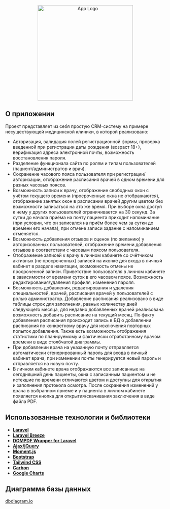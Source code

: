 <p align="center"><a href="#" target="_blank"><img src="https://blotos.ru/wp-content/uploads/f/b/d/fbdb60147c4e1e4b924f6b85991ae9e0.png" width="300" alt="App Logo"></a></p>

## О приложении

Проект представляет из себя простую CRM-систему на примере несуществующей медицинской клиники, в которой реализовано:

- Авторизация, валидация полей регистрационной формы, проверка введенной при регистрации даты рождения (возраст 18+), верификация адреса электронной почты, возможность восстановления пароля.
- Разделение функционала сайта по ролям и типам пользователей (пациент/администратор и врач).
- Сохранение часового пояса пользователя при регистрации/авторизации, отображение расписания врачей в одном времени для разных часовых поясов.
- Возможность записи к врачу, отображение свободных окон с учётом текущего времени (просроченные окна не отображаются), отображение занятых окон в расписании врачей другим цветом без возможности записаться на это же время. При выборе окна доступ к нему у других пользователей ограничивается на 30 секунд. За сутки до начала приёма на почту пациента приходит напоминание (при условии, что он записался на приём более чем за сутки до времени его начала), при отмене записи задание с напоминанием отменяется.
- Возможность добавления отзывов и оценок (по желанию) у авторизованных пользователей, отображение времени добавления отзывов в соответствии с часовым поясом пользователя.
- Отображение записей к врачу в личном кабинете со счётчиком активных (не просроченных) записей на иконке для входа в личный кабинет в разделе навигации, возможность отмены не просроченной записи. Приветствие пользователя в личном кабинете в зависимости от времени суток в его часовом поясе. Возможность редактирования/удаления профиля, изменения пароля.
- Возможность добавления, редактирования и удаления специальностей, врачей, расписания врачей у пользователей с ролью администратор. Добавление расписания реализовано в виде таблицы строк для заполнения, равных количеству дней следующего месяца, для недавно добавленных врачей реализована возможность добавить расписание на текущий месяц. По факту добавления расписания происходит запись в БД о добавлении расписания по конкретному врачу для исключения повторных попыток добавления. Также есть возможность отображения статистики по планируемому и фактически отработанному врачом времени в виде столбчатой диаграммы.
- При добавлении врача на указанную почту отправляется автоматически сгенерированный пароль для входа в личный кабинет врача, при изменении почты генерируется новый пароль и отправляется на новую почту.
- В личном кабинете врача отображаются все записанные на сегодняшний день пациенты, окна с записанным пациентом и не истекшие по времени отличаются цветом и доступны для открытия и заполнения протокола осмотра. После сохранения изменений у врача в выбранном приеме и у пациента в личном кабинете появляется кнопка для открытия/скачивания заключения в виде файла PDF.



## Использованные технологии и библиотеки

- **[Laravel](https://laravel.com/)**
- **[Laravel Breeze](https://github.com/laravel/breeze)**
- **[DOMPDF Wrapper for Laravel](https://github.com/barryvdh/laravel-dompdf)**
- **[Ajax/jQuery](https://jquery.com/)**
- **[Moment.js](https://momentjs.com/)**
- **[Bootstrap](https://getbootstrap.com/)**
- **[Tailwind CSS](https://tailwindcss.com/)**
- **[Carbon](https://carbon.nesbot.com/docs/)**
- **[Google Charts](https://developers.google.com/chart?hl=ru)**
  
## Диаграмма базы данных
[dbdiagram.io](https://dbdiagram.io/d/6647834ff84ecd1d2279b217)


